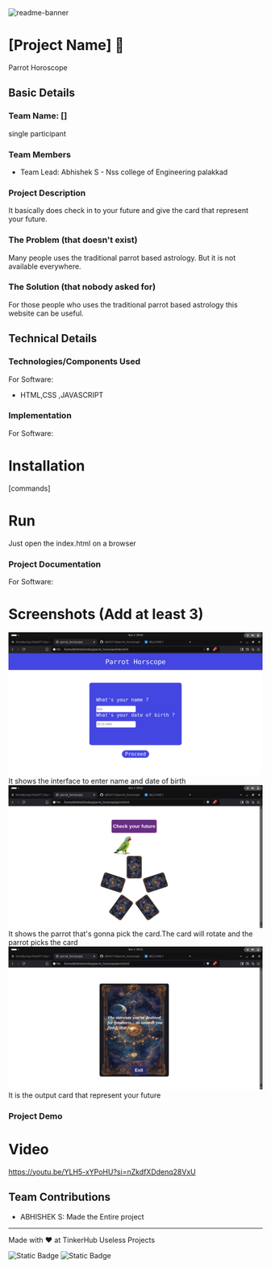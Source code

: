 <img width="1280" alt="readme-banner" src="https://github.com/user-attachments/assets/35332e92-44cb-425b-9dff-27bcf1023c6c">

# [Project Name] 🎯
Parrot Horoscope

## Basic Details
### Team Name: []
single participant

### Team Members
- Team Lead: Abhishek S - Nss college of Engineering palakkad


### Project Description
It basically does check in to your future and give the card
that represent your future.

### The Problem (that doesn't exist)
Many people uses the traditional parrot based astrology.
But it is not available everywhere.


### The Solution (that nobody asked for)
For those people who uses the traditional parrot based astrology this website can be useful.
## Technical Details
### Technologies/Components Used
For Software:
- HTML,CSS ,JAVASCRIPT



### Implementation
For Software:
# Installation
[commands]

# Run
Just open the index.html on a browser

### Project Documentation
For Software:

# Screenshots (Add at least 3)
<img src="screenshot1.png">
It shows the interface to enter name and date of birth
<img src="screenshot2.png">
It shows the parrot that's gonna pick the card.The card will rotate
and the parrot picks the card

<img src="Screenshot3.png">
It is the output card that represent your future


### Project Demo
# Video
https://youtu.be/YLH5-xYPoHU?si=nZkdfXDdenq28VxU


## Team Contributions
- ABHISHEK S: Made the Entire project

---
Made with ❤️ at TinkerHub Useless Projects 

![Static Badge](https://img.shields.io/badge/TinkerHub-24?color=%23000000&link=https%3A%2F%2Fwww.tinkerhub.org%2F)
![Static Badge](https://img.shields.io/badge/UselessProject--24-24?link=https%3A%2F%2Fwww.tinkerhub.org%2Fevents%2FQ2Q1TQKX6Q%2FUseless%2520Projects)



